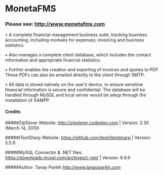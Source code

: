 # MonetaFMS

### Please see: http://www.monetafms.com

•	A complete financial management business suite, tracking business accounting, including modules for expenses, invoicing and business statistics.

•	Also manages a complete client database, which includes the contact information and appropriate financial statistics.

•	Further enables the creation and exporting of invoices and quotes to PDF. These PDFs can also be emailed directly to the client through SMTP. 

•	All data is stored natively on the user’s device, to ensure sensitive financial information is secure and confidential. The database will be handled through MySQL and local server would be setup through the installation of XAMPP. 

#### Credits
#####ZipStorer
  Website: http://zipstorer.codeplex.com
   | Version: 2.35 (March 14, 2010)

#####iTextSharp
  Website: https://github.com/itext/itextsharp
   | Version: 5.5.9
  
#####MySQL
  Connector & .NET files: https://downloads.mysql.com/archives/c-net/
   | Version: 6.9.6
  
#####Author: Tanay Parikh
  http://www.tanayparikh.com
